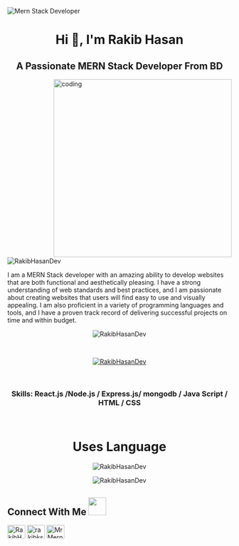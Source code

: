 ![Mern Stack Developer](https://i.ibb.co/hyKZQHh/final-cover.jpg)
<h1 align="center">Hi 👋, I'm Rakib Hasan</h1>
<h2 align="center">A Passionate MERN Stack Developer From BD</h2>
<img align="right" alt="coding" width="400" src="https://i.pinimg.com/originals/e8/f4/53/e8f453469a3ec97ecd354df465d73913.gif">

<p align="left"> <img src="https://komarev.com/ghpvc/?username=RakibHasanDev&label=Profile%20views&color=0e75b6&style=flat" alt="RakibHasanDev" /> </p>

I am a MERN Stack developer with an amazing ability to develop websites that are both functional and aesthetically pleasing. I have a strong understanding of web standards and best practices, and I am passionate about creating websites that users will find easy to use and visually appealing. I am also proficient in a variety of programming languages and tools, and I have a proven track record of delivering successful projects on time and within budget.

<!-- ![GitHub streak stats](https://streak-stats.demolab.com/?user=RakibHasanDev)   -->
<p align="center"><img align="center" src="https://github-readme-streak-stats.herokuapp.com/?user=RakibHasanDev" alt="RakibHasanDev" /></p>
<br>

<p align="center"> <a href="https://github.com/RakibHasanDev/github-profile-trophy"><img src="https://github-profile-trophy.vercel.app/?username=RakibHasanDev&row=1&column=6&theme=onedark" alt="RakibHasanDev" /></a> </p> <br>


<h3 align="center"> Skills:  React.js /Node.js / Express.js/ mongodb / Java Script / HTML / CSS </h3>


<!-- ## Contact With Me
[<img src='https://cdn.jsdelivr.net/npm/simple-icons@3.0.1/icons/github.svg' alt='github' height='40'>](https://github.com/RakibHasanDev)  [<img src='https://cdn.jsdelivr.net/npm/simple-icons@3.0.1/icons/linkedin.svg' alt='linkedin' height='40'>](https://www.linkedin.com/in/https://www.linkedin.com/in/rakibhasancse//)  [<img src='https://cdn.jsdelivr.net/npm/simple-icons@3.0.1/icons/facebook.svg' alt='facebook' height='40'>](https://www.facebook.com/rakibkst17)   -->


<!-- [![trophy](https://github-profile-trophy.vercel.app/?username=RakibHasanDev)](https://github.com/ryo-ma/github-profile-trophy) -->

<!-- <p align="center"><img align="center" src="https://github-readme-streak-stats.herokuapp.com/?user=RakibHasanDev" alt="RakibHasanDev" /></p> -->
<br>

# <h1 align="center"> Uses Language </h1>

<p align="center"><img align="center" src="https://github-readme-stats-sigma-five.vercel.app/api/top-langs/?username=RakibHasanDev" alt="RakibHasanDev" /></p> 

<p align="center"><img align="center" src="https://github-readme-stats-sigma-five.vercel.app/api?username=RakibHasanDev&show_icons=true&count_private=true" alt="RakibHasanDev" />


<h2>Connect With Me <img src = "https://media2.giphy.com/media/al7grkbrCChTAPEfyh/giphy.gif?cid=ecf05e47a0n3gi1bfqntqmob8g9aid1oyj2wr3ds3mg700bl&rid=giphy.gif" width="40px" height="40px"></h2>  
<p align="left">  
<a href="https://www.linkedin.com/in/rakib-hasan-ahnaf/" target="blank"><img align="center" src="https://raw.githubusercontent.com/rahuldkjain/github-profile-readme-generator/master/src/images/icons/Social/linked-in-alt.svg" alt="RakibHasanDev" height="30" width="40" /></a>  
<a href="https://www.facebook.com/rakibkst17" target="blank"><img align="center" src="https://raw.githubusercontent.com/rahuldkjain/github-profile-readme-generator/master/src/images/icons/Social/facebook.svg" alt="rakibkst17" height="30" width="40" /></a>  
 <a href="https://twitter.com/MrMernDeveloper" target="blank"><img align="center" src="https://raw.githubusercontent.com/rahuldkjain/github-profile-readme-generator/master/src/images/icons/Social/twitter.svg" alt="MrMernDevelope" height="30" width="40" /></a> 
</p>  

<!-- [![Top Langs](https://github-readme-stats.vercel.app/api/top-langs/?username=RakibHasanDev)](https://github.com/anuraghazra/github-readme-stats) -->



<!-- ![GitHub stats](https://github-readme-stats.vercel.app/api?username=RakibHasanDev&show_icons=true&count_private=true)   -->

<!-- ![GitHub Activity Graph](https://activity-graph.herokuapp.com/graph?username=RakibHasanDev)  

![GitHub metrics](https://metrics.lecoq.io/RakibHasanDev)  
 -->




